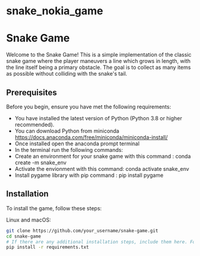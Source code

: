 # snake_nokia_game
# Snake Game

Welcome to the Snake Game! This is a simple implementation of the classic snake game where the player maneuvers a line which grows in length, with the line itself being a primary obstacle. The goal is to collect as many items as possible without colliding with the snake's tail.

## Prerequisites

Before you begin, ensure you have met the following requirements:
- You have installed the latest version of Python (Python 3.8 or higher recommended).
- You can download Python from miniconda https://docs.anaconda.com/free/miniconda/miniconda-install/
- Once installed open the anaconda prompt terminal
- In the terminal run the following commands:
- Create an environment for your snake game with this command : conda create -m snake_env
- Activate the envionment with this command: conda activate snake_env
- Install pygame library with pip command : pip install pygame 

## Installation

To install the game, follow these steps:

Linux and macOS:
```bash
git clone https://github.com/your_username/snake-game.git
cd snake-game
# If there are any additional installation steps, include them here. For example, installing dependencies:
pip install -r requirements.txt

